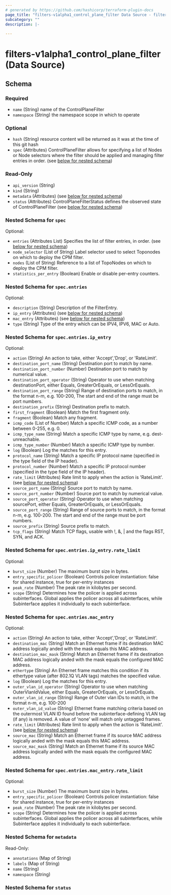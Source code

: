 ```yaml
---
# generated by https://github.com/hashicorp/terraform-plugin-docs
page_title: "filters-v1alpha1_control_plane_filter Data Source - filters-v1alpha1"
subcategory: ""
description: |-
  
---
```


# filters-v1alpha1_control_plane_filter (Data Source)





<!-- schema generated by tfplugindocs -->
## Schema

### Required

- `name` (String) name of the ControlPlaneFilter
- `namespace` (String) the namespace scope in which to operate

### Optional

- `hash` (String) resource content will be returned as it was at the time of this git hash
- `spec` (Attributes) ControlPlaneFilter allows for specifying a list of Nodes or Node selectors where the filter should be applied and managing filter entries in order. (see [below for nested schema](#nestedatt--spec))

### Read-Only

- `api_version` (String)
- `kind` (String)
- `metadata` (Attributes) (see [below for nested schema](#nestedatt--metadata))
- `status` (Attributes) ControlPlaneFilterStatus defines the observed state of ControlPlaneFilter (see [below for nested schema](#nestedatt--status))

<a id="nestedatt--spec"></a>
### Nested Schema for `spec`

Optional:

- `entries` (Attributes List) Specifies the list of filter entries, in order. (see [below for nested schema](#nestedatt--spec--entries))
- `node_selector` (List of String) Label selector used to select Toponodes on which to deploy the CPM filter.
- `nodes` (List of String) Reference to a list of TopoNodes on which to deploy the CPM filter.
- `statistics_per_entry` (Boolean) Enable or disable per-entry counters.

<a id="nestedatt--spec--entries"></a>
### Nested Schema for `spec.entries`

Optional:

- `description` (String) Description of the FilterEntry.
- `ip_entry` (Attributes) (see [below for nested schema](#nestedatt--spec--entries--ip_entry))
- `mac_entry` (Attributes) (see [below for nested schema](#nestedatt--spec--entries--mac_entry))
- `type` (String) Type of the entry which can be IPV4, IPV6, MAC or Auto.

<a id="nestedatt--spec--entries--ip_entry"></a>
### Nested Schema for `spec.entries.ip_entry`

Optional:

- `action` (String) An action to take, either 'Accept','Drop', or 'RateLimit'.
- `destination_port_name` (String) Destination port to match by name.
- `destination_port_number` (Number) Destination port to match by numerical value.
- `destination_port_operator` (String) Operator to use when matching destinationPort, either Equals, GreaterOrEquals, or LessOrEquals.
- `destination_port_range` (String) Range of destination ports to match, in the format n-m, e.g. 100-200,  The start and end of the range must be port numbers.
- `destination_prefix` (String) Destination prefix to match.
- `first_fragment` (Boolean) Match the first fragment only.
- `fragment` (Boolean) Match any fragment.
- `icmp_code` (List of Number) Match a specific ICMP code, as a number between 0-255, e.g. 0.
- `icmp_type_name` (String) Match a specific ICMP type by name, e.g. dest-unreachable.
- `icmp_type_number` (Number) Match a specific ICMP type by number.
- `log` (Boolean) Log the matches for this entry.
- `protocol_name` (String) Match a specific IP protocol name (specified in the type field of the IP header).
- `protocol_number` (Number) Match a specific IP protocol number (specified in the type field of the IP header).
- `rate_limit` (Attributes) Rate limit to apply when the action is 'RateLimit'. (see [below for nested schema](#nestedatt--spec--entries--ip_entry--rate_limit))
- `source_port_name` (String) Source port to match by name.
- `source_port_number` (Number) Source port to match by numerical value.
- `source_port_operator` (String) Operator to use when matching sourcePort, either Equals, GreaterOrEquals, or LessOrEquals.
- `source_port_range` (String) Range of source ports to match, in the format n-m, e.g. 100-200.  The start and end of the range must be port numbers.
- `source_prefix` (String) Source prefix to match.
- `tcp_flags` (String) Match TCP flags, usable with !, &, | and the flags RST, SYN, and ACK.

<a id="nestedatt--spec--entries--ip_entry--rate_limit"></a>
### Nested Schema for `spec.entries.ip_entry.rate_limit`

Optional:

- `burst_size` (Number) The maximum burst size in bytes.
- `entry_specific_policer` (Boolean) Controls policer instantiation: false for shared instance, true for per-entry instances
- `peak_rate` (Number) The peak rate in kilobytes per second.
- `scope` (String) Determines how the policer is applied across subinterfaces. Global applies the policer across all subinterfaces, while Subinterface applies it individually to each subinterface.



<a id="nestedatt--spec--entries--mac_entry"></a>
### Nested Schema for `spec.entries.mac_entry`

Optional:

- `action` (String) An action to take, either 'Accept','Drop', or 'RateLimit'.
- `destination_mac` (String) Match an Ethernet frame if its destination MAC address logically anded with the mask equals this MAC address.
- `destination_mac_mask` (String) Match an Ethernet frame if its destination MAC address logically anded with the mask equals the configured MAC address.
- `ethertype` (String) An Ethernet frame matches this condition if its ethertype value (after 802.1Q VLAN tags) matches the specified value.
- `log` (Boolean) Log the matches for this entry.
- `outer_vlan_id_operator` (String) Operator to use when matching OuterVlanIdValue, either Equals, GreaterOrEquals, or LessOrEquals.
- `outer_vlan_id_range` (String) Range of Outer vlan IDs to match, in the format n-m, e.g. 100-200
- `outer_vlan_id_value` (String) Ethernet frame matching criteria based on the outermost VLAN ID found before the subinterface-defining VLAN tag (if any) is removed. A value of 'none' will match only untagged frames.
- `rate_limit` (Attributes) Rate limit to apply when the action is 'RateLimit'. (see [below for nested schema](#nestedatt--spec--entries--mac_entry--rate_limit))
- `source_mac` (String) Match an Ethernet frame if its source MAC address logically anded with the mask equals this MAC address.
- `source_mac_mask` (String) Match an Ethernet frame if its source MAC address logically anded with the mask equals the configured MAC address.

<a id="nestedatt--spec--entries--mac_entry--rate_limit"></a>
### Nested Schema for `spec.entries.mac_entry.rate_limit`

Optional:

- `burst_size` (Number) The maximum burst size in bytes.
- `entry_specific_policer` (Boolean) Controls policer instantiation: false for shared instance, true for per-entry instances
- `peak_rate` (Number) The peak rate in kilobytes per second.
- `scope` (String) Determines how the policer is applied across subinterfaces. Global applies the policer across all subinterfaces, while Subinterface applies it individually to each subinterface.





<a id="nestedatt--metadata"></a>
### Nested Schema for `metadata`

Read-Only:

- `annotations` (Map of String)
- `labels` (Map of String)
- `name` (String)
- `namespace` (String)


<a id="nestedatt--status"></a>
### Nested Schema for `status`
